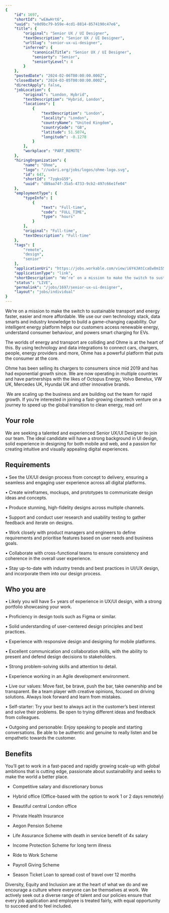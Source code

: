```yaml
---
{
	"id": 1697,
	"shortId": "wEAwHrt6",
	"uuid": "e0d9bc79-b59e-4cd1-8814-8574190c47e6",
	"title": {
		"original": "Senior UX / UI Designer",
		"textDescription": "Senior UX / UI Designer",
		"urlSlug": "senior-ux-ui-designer",
		"inferred": {
			"canonicalTitle": "Senior UX / UI Designer",
			"seniorty": "Senior",
			"seniortyLevel": 4
		}
	},
	"postedDate": "2024-02-06T00:00:00.000Z",
	"closedDate": "2024-03-05T00:00:00.000Z",
	"directApply": false,
	"jobLocation": {
		"original": "London, Hybrid",
		"textDescription": "Hybrid, London",
		"locations": [
			{
				"textDescription": "London",
				"locality": "London",
				"countryName": "United Kingdom",
				"countryCode": "GB",
				"latitude": 51.5074,
				"longitude": -0.1278
			}
		],
		"workplace": "PART_REMOTE"
	},
	"hiringOrganization": {
		"name": "Ohme",
		"logo": "//uxbri.org/jobs/logos/ohme-logo.svg",
		"id": 647,
		"shortId": "7zqksG59",
		"uuid": "d89aa74f-35a5-4733-9cb2-497c66e1fe04"
	},
	"employmentType": {
		"typeInfo": [
			{
				"text": "Full-time",
				"code": "FULL_TIME",
				"type": "hours"
			}
		],
		"original": "Full-time",
		"textDescription": "Full-time"
	},
	"tags": [
		"remote",
		"design",
		"senior"
	],
	"applicationUri": "https://jobs.workable.com/view/i6Y4JAtCcaEw8m1SS2p6UJ/hybrid-senior-ux-%2F-ui-designer-in-london-at-ohme",
	"applicationType": "link",
	"shortDescription": "We’re’ on a mission to make the switch to sustainable transport and energy faster, easier and more affordable. We use our own technology stack, data smarts and industry knowledge to build a",
	"status": "LIVE",
	"permalink": "/jobs/1697/senior-ux-ui-designer",
	"layout": "jobs/individual"
}
---
```

<p>We’re on a mission to make the switch to sustainable transport and energy faster, easier and more affordable. We use our own technology stack, data smarts and industry knowledge to build a game-changing capability. Our intelligent energy platform helps our customers access renewable energy, understand consumer behaviour, and powers smart charging for EVs.</p><p>The worlds of energy and transport are colliding and Ohme is at the heart of this. By using technology and data integrations to connect cars, chargers, people, energy providers and more, Ohme has a powerful platform that puts the consumer at the core.</p><p>Ohme has been selling its chargers to consumers since mid 2019 and has had exponential growth since. We are now operating in multiple countries and have partnerships with the likes of Octopus Energy, Volvo Benelux, VW UK, Mercedes UK, Hyundai UK and other innovative brands.</p><p>&nbsp;We are scaling up the business and are building out the team for rapid growth. If you’re interested in joining a fast-growing cleantech venture on a journey to speed up the global transition to clean energy, read on!</p><h2>Your role</h2><p>We are seeking a talented and experienced Senior UX/UI Designer to join our team. The ideal candidate will have a strong background in UI design, solid experience in designing for both mobile and web, and a passion for creating intuitive and visually appealing digital experiences.</p><h2>Requirements</h2><p>• See the UX/UI design process from concept to delivery, ensuring a seamless and engaging user experience across all digital platforms.</p><p>• Create wireframes, mockups, and prototypes to communicate design ideas and concepts.</p><p>• Produce stunning, high-fidelity designs across multiple channels.</p><p>• Support and conduct user research and usability testing to gather feedback and iterate on designs.</p><p>• Work closely with product managers and engineers to define requirements and prioritise features based on user needs and business goals.</p><p>• Collaborate with cross-functional teams to ensure consistency and coherence in the overall user experience.</p><p>• Stay up-to-date with industry trends and best practices in UI/UX design, and incorporate them into our design process.</p><h2>Who you are</h2><p>• Likely you will have 5+ years of experience in UX/UI design, with a strong portfolio showcasing your work.</p><p>• Proficiency in design tools such as Figma or similar.</p><p>• Solid understanding of user-centered design principles and best practices.</p><p>• Experience with responsive design and designing for mobile platforms.</p><p>• Excellent communication and collaboration skills, with the ability to present and defend design decisions to stakeholders.</p><p>• Strong problem-solving skills and attention to detail.</p><p>• Experience working in an Agile development environment.</p><p>• Live our values: Move fast, be brave, push the bar, take ownership and be transparent. Be a team player with creative opinions, focused on driving solutions. Always look forward and learn from mistakes.</p><p>• Self-starter: Try your best to always act in the customer’s best interest and solve their problems. Be open to trying different ideas and feedback from colleagues.</p><p>• Outgoing and personable: Enjoy speaking to people and starting conversations. Be able to be authentic and genuine to really listen and be empathetic towards the customer.</p><h2>Benefits</h2><p>You’ll get to work in a fast-paced and rapidly growing scale-up with global ambitions that is cutting edge, passionate about sustainability and seeks to make the world a better place.</p><ul><li><p>Competitive salary and discretionary bonus</p></li><li><p>Hybrid office (Office-based with the option to work 1 or 2 days remotely)</p></li><li><p>Beautiful central London office</p></li><li><p>Private Health Insurance</p></li><li><p>Aegon Pension Scheme</p></li><li><p>Life Assurance Scheme with death in service benefit of 4x salary</p></li><li><p>Income Protection Scheme for long term illness</p></li><li><p>Ride to Work Scheme</p></li><li><p>Payroll Giving Scheme</p></li><li><p>Season Ticket Loan to spread cost of travel over 12 months</p></li></ul><p>Diversity, Equity and Inclusion are at the heart of what we do and we encourage a culture where everyone can be themselves at work. We actively seek out a diverse range of talent and our policies ensure that every job application and employee is treated fairly, with equal opportunity to succeed and to feel included.</p>
